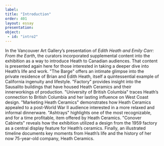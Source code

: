 ```yaml
---
label:
title: "Introduction"
order: 401
layout: essay
presentation:
object:
 - id: "intro2"
---
```


In the Vancouver Art Gallery’s presentation of *Edith Heath and Emily Carr: From the Earth*, the curators incorporated supplemental content into the exhibition as a way to introduce Heath to Canadian audiences. That content is presented again here for those interested in taking a deeper dive into Heath’s life and work. "The Barge" offers an intimate glimpse into the private residence of Brian and Edith Heath, itself a quintessential example of California ingenuity and lifestyle. "Factory" provides insight into the Sausalito buildings that have housed Heath Ceramics and their innerworkings of production. "University of British Columbia" traces Heath’s connection to British Columbia and her lasting influence on West Coast design. "Marketing Heath Ceramics" demonstrates how Heath Ceramics appealed to a post-World War II audience interested in a more relaxed and informal dinnerware. "Ashtrays" highlights one of the most recognizable, and for a time profitable, item offered by Heath Ceramics. "Conover Cabinets" reveals how the exhibition utilized a design from the 1959 factory as a central display feature for Heath’s ceramics. Finally, an illustrated timeline documents key moments from Heath’s life and the history of her now 75-year-old company, Heath Ceramics.

